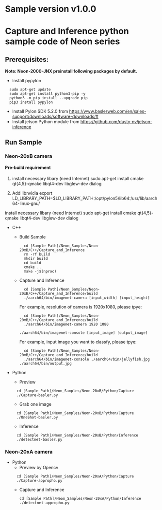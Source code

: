 # Sample version v1.0.0
# Capture and Inference python sample code of Neon series 
## Prerequisites:
  **Note: Neon-2000-JNX preinstall following packages by default.**
  - Install pypylon
  ```
    sudo apt-get update
    sudo apt-get install python3-pip -y
    python3 -m pip install --upgrade pip
    pip3 install pypylon
  ```
  - Install Pylon SDK 5.2.0 from https://www.baslerweb.com/en/sales-support/downloads/software-downloads/# 
  - Install jetson Python module from https://github.com/dusty-nv/jetson-inference
  
## Run Sample
### Neon-20xB camera
#### Pre-build requirement 
1. install necessary libary (need Internet)
sudo apt-get install cmake qt{4,5}-qmake libqt4-dev libglew-dev dialog

2. Add libnvidia
export LD_LIBRARY_PATH=$LD_LIBRARY_PATH:/opt/pylon5/lib64:/usr/lib/aarch64-linux-gnu/

install necessary libary (need Internet) sudo apt-get install cmake qt{4,5}-qmake libqt4-dev libglew-dev dialog
-  C++
    - Build Sample
	  ```
	    cd [Sample Path]/Neon_Samples/Neon-20xB/C++/Capture_and_Inference
	    rm -rf build
	    mkdir build
        cd build
	    cmake ..
	    make -j$(nproc)
	  ```
    - Capture and Inference
	  ```
	    cd [Sample Path]/Neon_Samples/Neon-20xB/C++/Capture_and_Inference/build
	    ./aarch64/bin/imagenet-camera [input_width] [input_height]
	  ```
      For example, resolution of camera is 1920x1080, please tpye:
        ```
          cd [Sample Path]/Neon_Samples/Neon-20xB/C++/Capture_and_Inference/build
          ./aarch64/bin/imagenet-camera 1920 1080
        ```
        ```
        ./aarch64/bin/imagenet-console [input_image] [output_image]
        ```
      For example, input image you want to classfy, please tpye:
        ```
          cd [Sample Path]/Neon_Samples/Neon-20xB/C++/Capture_and_Inference/build
          ./aarch64/bin/imagenet-console ./aarch64/bin/jellyfish.jpg ./aarch64/bin/output.jpg
        ```    
- Python
  - Preview
  ```
    cd [Sample Path]/Neon_Samples/Neon-20xB/Python/Capture
    ./Capture-basler.py
  ```
  - Grab one image

  ```
    cd [Sample Path]/Neon_Samples/Neon-20xB/Python/Capture
    ./OneShot-basler.py
  ```
  - Inference

  ```
    cd [Sample Path]/Neon_Samples/Neon-20xB/Python/Inference
    ./detectnet-basler.py
  ```

### Neon-20xA camera
- Python
  - Preview by Opencv
  ```
    cd [Sample Path]/Neon_Samples/Neon-20xA/Python/Capture
    ./Capture-appropho.py
  ```
  - Capture and Inference
    ```
    cd [Sample Path]/Neon_Samples/Neon-20xA/Python/Inference
    ./detectnet-appropho.py
  ```
